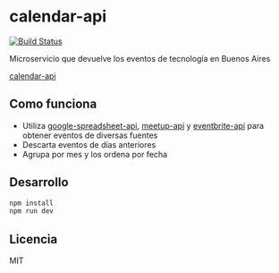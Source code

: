 # calendar-api

[![Build Status](https://travis-ci.org/meetupjs-ar/calendar-api.svg?branch=master)](https://travis-ci.org/meetupjs-ar/calendar-api)

Microservicio que devuelve los eventos de tecnología en Buenos Aires

[calendar-api](http://calendar-api.now.sh/)

## Como funciona

-   Utiliza [google-spreadsheet-api](https://github.com/meetupjs-ar/google-spreadsheet-api), [meetup-api](https://github.com/meetupjs-ar/meetup-api) y [eventbrite-api](https://github.com/meetupjs-ar/eventbrite-api) para obtener eventos de diversas fuentes
-   Descarta eventos de días anteriores
-   Agrupa por mes y los ordena por fecha

## Desarrollo

```bash
npm install
npm run dev
```

## Licencia

MIT
